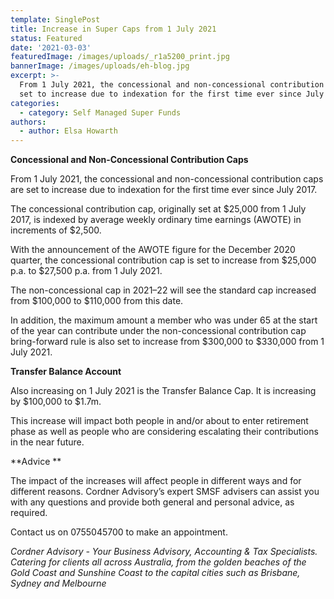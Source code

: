 ```yaml
---
template: SinglePost
title: Increase in Super Caps from 1 July 2021
status: Featured
date: '2021-03-03'
featuredImage: /images/uploads/_r1a5200_print.jpg
bannerImage: /images/uploads/eh-blog.jpg
excerpt: >-
  From 1 July 2021, the concessional and non-concessional contribution caps are
  set to increase due to indexation for the first time ever since July 2017
categories:
  - category: Self Managed Super Funds
authors:
  - author: Elsa Howarth
---
```

**Concessional and Non-Concessional Contribution Caps**

From 1 July 2021, the concessional and non-concessional contribution caps are set to increase due to indexation for the first time ever since July 2017.

The concessional contribution cap, originally set at $25,000 from 1 July 2017, is indexed by average weekly ordinary time earnings (AWOTE) in increments of $2,500.

With the announcement of the AWOTE figure for the December 2020 quarter, the concessional contribution cap is set to increase from $25,000 p.a. to $27,500 p.a. from 1 July 2021.

The non-concessional cap in 2021–22 will see the standard cap increased from $100,000 to $110,000 from this date.

In addition, the maximum amount a member who was under 65 at the start of the year can contribute under the non-concessional contribution cap bring-forward rule is also set to increase from $300,000 to $330,000 from 1 July 2021.

**Transfer Balance Account**

Also increasing on 1 July 2021 is the Transfer Balance Cap. It is increasing by $100,000 to $1.7m.

This increase will impact both people in and/or about to enter retirement phase as well as people who are considering escalating their contributions in the near future.

**Advice
**

The impact of the increases will affect people in different ways and for different reasons. Cordner Advisory’s expert SMSF advisers can assist you with any questions and provide both general and personal advice, as required.

Contact us on 0755045700 to make an appointment.

_Cordner Advisory - Your Business Advisory, Accounting & Tax Specialists. Catering for clients all across Australia, from the golden beaches of the Gold Coast and Sunshine Coast to the capital cities such as Brisbane, Sydney and Melbourne_
